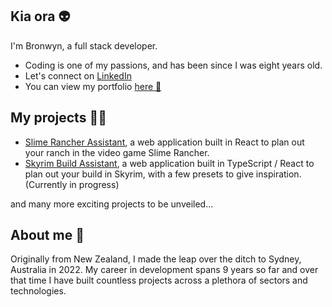 ## Kia ora 👽

I'm Bronwyn, a full stack developer.

- Coding is one of my passions, and has been since I was eight years old.
- Let's connect on [LinkedIn](https://www.linkedin.com/in/bronwyn-waterhouse/)
- You can view my portfolio [here 👻](https://bronwynwaterhouse.com/)


## My projects 👩‍💻

- [Slime Rancher Assistant](https://slimerancherassistant.netlify.app/), a web application built in React to plan out your ranch in the video game Slime Rancher.
- [Skyrim Build Assistant](https://github.com/motherofchownz/Skyrim-Build-Assistant), a web application built in TypeScript / React to plan out your build in Skyrim, with a few presets to give inspiration. (Currently in progress)

and many more exciting projects to be unveiled...


## About me 🦇

Originally from New Zealand, I made the leap over the ditch to Sydney, Australia in 2022. My career in development spans 9 years so far and over that time I have built countless projects across a plethora of sectors and technologies.
